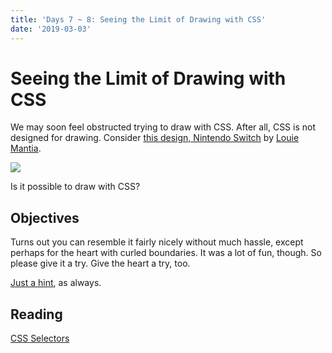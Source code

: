 ```yaml
---
title: 'Days 7 ~ 8: Seeing the Limit of Drawing with CSS'
date: '2019-03-03'
---
```


# Seeing the Limit of Drawing with CSS

We may soon feel obstructed trying to draw with CSS.
After all, CSS is not designed for drawing.
Consider [this design, Nintendo Switch](https://dribbble.com/shots/3348456-Nintendo-Switch) by [Louie Mantia](https://dribbble.com/mantia).

![](https://cdn.dribbble.com/users/763/screenshots/3348456/switch.png)

Is it possible to draw with CSS?

## Objectives

Turns out you can resemble it fairly nicely without much hassle, except perhaps for the heart with curled boundaries.
It was a lot of fun, though.
So please give it a try.
Give the heart a try, too.

[Just a hint](https://codepen.io/wgao19/pen/vvZoQW), as always.

## Reading

[CSS Selectors](https://drafts.csswg.org/css2/selector.html)

<!-- TODO: Add questions here -->
